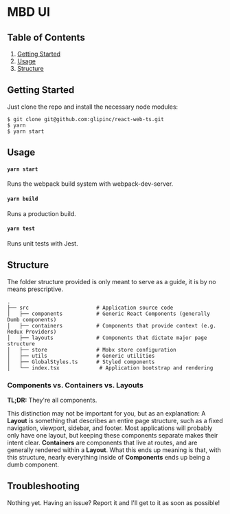 MBD UI
=======================

Table of Contents
-----------------
1. [Getting Started](#getting-started)
1. [Usage](#usage)
1. [Structure](#structure)

Getting Started
---------------

Just clone the repo and install the necessary node modules:

```shell
$ git clone git@github.com:glipinc/react-web-ts.git
$ yarn                   
$ yarn start                  
```

Usage
-----

#### `yarn start`
Runs the webpack build system with webpack-dev-server.

#### `yarn build`
Runs a production build.

#### `yarn test`
Runs unit tests with Jest.

Structure
---------

The folder structure provided is only meant to serve as a guide, it is by no means prescriptive.

```
.
├── src                      # Application source code
│   ├── components           # Generic React Components (generally Dumb components)
│   ├── containers           # Components that provide context (e.g. Redux Providers)
│   ├── layouts              # Components that dictate major page structure
│   ├── store                # Mobx store configuration
│   ├── utils                # Generic utilities
│   ├── GlobalStyles.ts      # Styled components
│   └── index.tsx             # Application bootstrap and rendering
```

### Components vs. Containers vs. Layouts

**TL;DR:** They're all components.

This distinction may not be important for you, but as an explanation: A **Layout** is something that describes an entire page structure, such as a fixed navigation, viewport, sidebar, and footer. Most applications will probably only have one layout, but keeping these components separate makes their intent clear. **Containers** are components that live at routes, and are generally rendered within a **Layout**. What this ends up meaning is that, with this structure, nearly everything inside of **Components** ends up being a dumb component.

Troubleshooting
---------------

Nothing yet. Having an issue? Report it and I'll get to it as soon as possible!